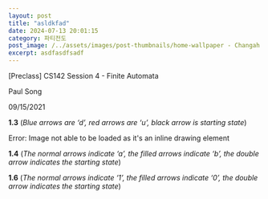 ```yaml
---
layout: post
title: "asldkfad"
date: 2024-07-13 20:01:15
category: 파티전도
post_image: /../assets/images/post-thumbnails/home-wallpaper - Changah Song.png
excerpt: asdfasdfsadf
---
```

  
[Preclass] CS142 Session 4 - Finite Automata

Paul Song

09/15/2021

**1.3** (*Blue arrows are ‘d’, red arrows are ‘u’, black arrow is starting state*)

Error: Image not able to be loaded as it's an inline drawing element

**1.4** (*The normal arrows indicate ‘a’, the filled arrows indicate ‘b’, the double arrow indicates the starting state*)

**1.6** (*The normal arrows indicate ‘1’, the filled arrows indicate ‘0’, the double arrow indicates the starting state*)


